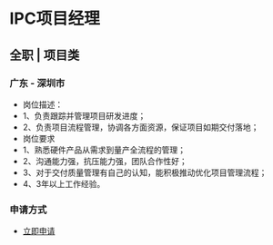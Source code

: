 
# IPC项目经理
## 全职  |  项目类
### 广东 - 深圳市

- 岗位描述：
- 1、负责跟踪并管理项目研发进度；
- 2、负责项目流程管理，协调各方面资源，保证项目如期交付落地；
- 岗位要求
- 1、熟悉硬件产品从需求到量产全流程的管理；
- 2、沟通能力强，抗压能力强，团队合作性好；
- 3、对于交付质量管理有自己的认知，能积极推动优化项目管理流程；
- 4、3年以上工作经验。
### 申请方式
- <a href="mailto:hr@tuya.com?subject=求职简历-IPC项目经理-来自GitHub">立即申请</a>